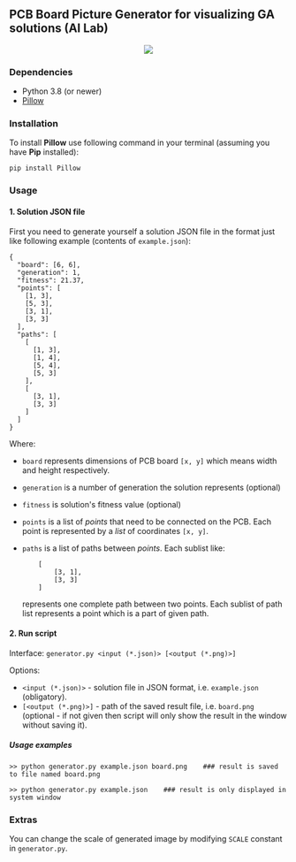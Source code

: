 ## PCB Board Picture Generator for visualizing GA solutions (AI Lab)

<div align="center">
  <img src="https://github.com/m-LoKi-g/SI_GA_BoardGenerator/blob/master/board.png?raw=true">
</div>

### Dependencies

- Python 3.8 (or newer)
- [Pillow](https://python-pillow.org)

### Installation

To install **Pillow** use following command in your terminal (assuming you have **Pip** installed):

```
pip install Pillow
```

### Usage

#### 1. Solution JSON file

First you need to generate yourself a solution JSON file in the format just like following example (contents of `example.json`):

```
{
  "board": [6, 6],
  "generation": 1,
  "fitness": 21.37,
  "points": [
    [1, 3],
    [5, 3],
    [3, 1],
    [3, 3]
  ],
  "paths": [
    [
      [1, 3],
      [1, 4],
      [5, 4],
      [5, 3]
    ],
    [
      [3, 1],
      [3, 3]
    ]
  ]
}
```

Where:

- `board` represents dimensions of PCB board `[x, y]` which means width and height respectively.
- `generation` is a number of generation the solution represents (optional)
- `fitness` is solution's fitness value (optional)
- `points` is a list of _points_ that need to be connected on the PCB. Each point is represented by a _list_ of coordinates `[x, y]`.
- `paths` is a list of paths between _points_. Each sublist like:

  ```
      [
          [3, 1],
          [3, 3]
      ]
  ```

  represents one complete path between two points. Each sublist of path list represents a point which is a part of given path.

#### 2. Run script

Interface: `generator.py <input (*.json)> [<output (*.png)>]`

Options:

- `<input (*.json)>` - solution file in JSON format, i.e. `example.json` (obligatory).
- `[<output (*.png)>]` - path of the saved result file, i.e. `board.png` (optional - if not given then script will only show the result in the window without saving it).

##### Usage examples

```
>> python generator.py example.json board.png    ### result is saved to file named board.png

>> python generator.py example.json    ### result is only displayed in system window
```

### Extras

You can change the scale of generated image by modifying `SCALE` constant in `generator.py`.
